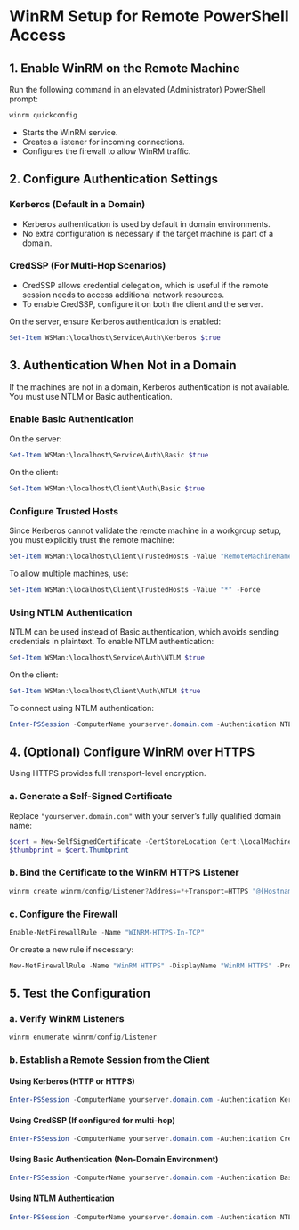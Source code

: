 # WinRM Setup for Remote PowerShell Access

## 1. Enable WinRM on the Remote Machine
Run the following command in an elevated (Administrator) PowerShell prompt:

```powershell
winrm quickconfig
```

- Starts the WinRM service.
- Creates a listener for incoming connections.
- Configures the firewall to allow WinRM traffic.

## 2. Configure Authentication Settings
### Kerberos (Default in a Domain)
- Kerberos authentication is used by default in domain environments.
- No extra configuration is necessary if the target machine is part of a domain.
### CredSSP (For Multi-Hop Scenarios)
- CredSSP allows credential delegation, which is useful if the remote session needs to access additional network resources.
- To enable CredSSP, configure it on both the client and the server.

On the server, ensure Kerberos authentication is enabled:

```powershell
Set-Item WSMan:\localhost\Service\Auth\Kerberos $true
```
## 3. Authentication When Not in a Domain
If the machines are not in a domain, Kerberos authentication is not available. You must use NTLM or Basic authentication.

### Enable Basic Authentication
On the server:

```powershell
Set-Item WSMan:\localhost\Service\Auth\Basic $true
```

On the client:

```powershell
Set-Item WSMan:\localhost\Client\Auth\Basic $true
```

### Configure Trusted Hosts
Since Kerberos cannot validate the remote machine in a workgroup setup, you must explicitly trust the remote machine:

```powershell
Set-Item WSMan:\localhost\Client\TrustedHosts -Value "RemoteMachineName" -Force
```

To allow multiple machines, use:

```powershell
Set-Item WSMan:\localhost\Client\TrustedHosts -Value "*" -Force
```

### Using NTLM Authentication
NTLM can be used instead of Basic authentication, which avoids sending credentials in plaintext. To enable NTLM authentication:

```powershell
Set-Item WSMan:\localhost\Service\Auth\NTLM $true
```

On the client:

```powershell
Set-Item WSMan:\localhost\Client\Auth\NTLM $true
```

To connect using NTLM authentication:

```powershell
Enter-PSSession -ComputerName yourserver.domain.com -Authentication NTLM -Credential (Get-Credential)
```

## 4. (Optional) Configure WinRM over HTTPS
Using HTTPS provides full transport-level encryption.

### a. Generate a Self-Signed Certificate
Replace `"yourserver.domain.com"` with your server’s fully qualified domain name:

```powershell
$cert = New-SelfSignedCertificate -CertStoreLocation Cert:\LocalMachine\My -DnsName "yourserver.domain.com" -KeyUsage DigitalSignature, KeyEncipherment -Type SSLServerAuthentication
$thumbprint = $cert.Thumbprint
```

### b. Bind the Certificate to the WinRM HTTPS Listener

```powershell
winrm create winrm/config/Listener?Address=*+Transport=HTTPS "@{Hostname=\"yourserver.domain.com\"; CertificateThumbprint=\"$thumbprint\"}"
```

### c. Configure the Firewall

```powershell
Enable-NetFirewallRule -Name "WINRM-HTTPS-In-TCP"
```

Or create a new rule if necessary:

```powershell
New-NetFirewallRule -Name "WinRM HTTPS" -DisplayName "WinRM HTTPS" -Protocol TCP -LocalPort 5986 -Direction Inbound -Action Allow
```

## 5. Test the Configuration

### a. Verify WinRM Listeners

```powershell
winrm enumerate winrm/config/Listener
```

### b. Establish a Remote Session from the Client

#### Using Kerberos (HTTP or HTTPS)

```powershell
Enter-PSSession -ComputerName yourserver.domain.com -Authentication Kerberos
```

#### Using CredSSP (If configured for multi-hop)

```powershell
Enter-PSSession -ComputerName yourserver.domain.com -Authentication CredSSP -Credential (Get-Credential)
```

#### Using Basic Authentication (Non-Domain Environment)

```powershell
Enter-PSSession -ComputerName yourserver.domain.com -Authentication Basic -Credential (Get-Credential)
```

#### Using NTLM Authentication

```powershell
Enter-PSSession -ComputerName yourserver.domain.com -Authentication NTLM -Credential (Get-Credential)
```
